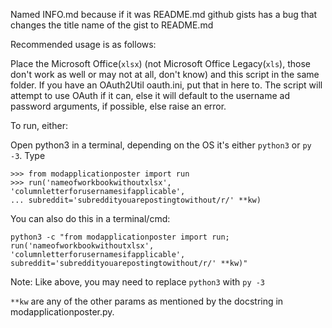 Named INFO.md because if it was README.md github gists has a bug that changes the title name of the gist to README.md

Recommended usage is as follows:

Place the Microsoft Office(`xlsx`) (not Microsoft Office Legacy(`xls`), those don't work as well or may not at all, don't know) and this script in the same folder. If you have an OAuth2Util oauth.ini, put that in here to. The script will attempt to use OAuth if it can, else it will default to the username ad password arguments, if possible, else raise an error.

To run, either:

Open python3 in a terminal, depending on the OS it's either `python3` or `py -3`.
Type

    >>> from modapplicationposter import run
    >>> run('nameofworkbookwithoutxlsx', 'columnletterforusernamesifapplicable',
    ... subreddit='subreddityouarepostingtowithout/r/' **kw)
    
You can also do this in a terminal/cmd:

    python3 -c "from modapplicationposter import run; run('nameofworkbookwithoutxlsx', 'columnletterforusernamesifapplicable', subreddit='subreddityouarepostingtowithout/r/' **kw)"
    
Note: Like above, you may need to replace `python3` with `py -3`

`**kw` are any of the other params as mentioned by the docstring in modapplicationposter.py.

